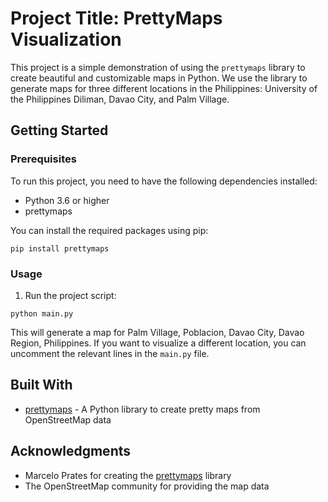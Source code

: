 # Project Title: PrettyMaps Visualization

This project is a simple demonstration of using the `prettymaps` library to create beautiful and customizable maps in Python. We use the library to generate maps for three different locations in the Philippines: University of the Philippines Diliman, Davao City, and Palm Village.

## Getting Started

### Prerequisites

To run this project, you need to have the following dependencies installed:

- Python 3.6 or higher
- prettymaps

You can install the required packages using pip:

```
pip install prettymaps
```

### Usage

1. Run the project script:

```
python main.py
```

This will generate a map for Palm Village, Poblacion, Davao City, Davao Region, Philippines. If you want to visualize a different location, you can uncomment the relevant lines in the `main.py` file.

## Built With

- [prettymaps](https://github.com/marceloprates/prettymaps) - A Python library to create pretty maps from OpenStreetMap data

## Acknowledgments

- Marcelo Prates for creating the [prettymaps](https://github.com/marceloprates/prettymaps) library
- The OpenStreetMap community for providing the map data
